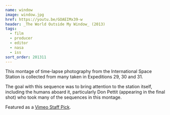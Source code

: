 ```yaml
---
name: window
image: window.jpg
href: https://youtu.be/GOAEIMx39-w
header: _The World Outside My Window_ (2013)
tags:
  - film
  - producer
  - editor
  - nasa
  - iss
sort_order: 201311
---
```

This montage of time-lapse photography from the International Space Station is collected from many taken in Expeditions 29, 30 and 31.

The goal with this sequence was to bring attention to the station itself, including the humans aboard it, particularly Don Pettit (appearing in the final shot) who took many of the sequences in this montage.

Featured as a [Vimeo Staff Pick](https://vimeo.com/channels/staffpicks/80588358).

